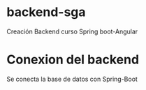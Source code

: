 # backend-sga
Creación Backend curso Spring boot-Angular
# Conexion del backend
Se conecta la base de datos con Spring-Boot
